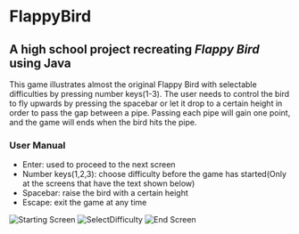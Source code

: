 # FlappyBird
## A high school project recreating *Flappy Bird* using Java
This game illustrates almost the original Flappy Bird with selectable difficulties by pressing number keys(1-3). The user needs to control the bird to fly upwards by pressing the spacebar or let it drop to a certain height in order to pass the gap between a pipe. Passing each pipe will gain one point, and the game will ends when the bird hits the pipe.
### User Manual
- Enter: used to proceed to the next screen
- Number keys(1,2,3): choose difficulty before the game has started(Only at the screens that have the text shown below)
- Spacebar: raise the bird with a certain height
- Escape: exit the game at any time

![Starting Screen](https://user-images.githubusercontent.com/78742794/155221822-dd4039d0-4aab-4671-bca2-f22a723f2070.png)
![SelectDifficulty](https://user-images.githubusercontent.com/78742794/155221825-7b854290-2e01-4588-a368-f54994dc7c06.png)
![End Screen](https://user-images.githubusercontent.com/78742794/155221824-1926d1be-8acd-4f51-9a26-671b43aeb8bc.png)
